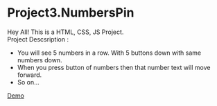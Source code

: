 # Project3.NumbersPin

Hey All! This is a HTML, CSS, JS Project.\
Project Descsription :
- You will see 5 numbers in a row. With 5 buttons down with same numbers down.
- When you press button of numbers then that number text will move forward.
- So on...

[Demo](https://devteja04.guthub.io/Project3.NumbersPin)
